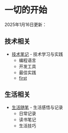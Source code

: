 # 一切的开始

2025年1月16日更新：


## 技术相关
- [技术笔记](/public/categories/tech/) - 技术学习与实践
  - 编程语言
  - 开发工具
  - 最佳实践
  - [first](categories/life/first.md)
## 生活相关
- [生活随笔](/public/categories/life/) - 生活感悟与记录
  - 日常记录
  - 读书笔记
  - 生活技巧

